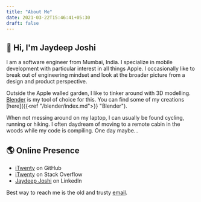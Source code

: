 ```yaml
---
title: "About Me"
date: 2021-03-22T15:46:41+05:30
draft: false
---
```

## 👋 Hi, I'm Jaydeep Joshi

I am a software engineer from Mumbai, India. I specialize in mobile development with particular interest in all things Apple. I occasionally like to break out of engineering mindset and look at the broader picture from a design and product perspective.

Outside the Apple walled garden, I like to tinker around with 3D modelling. [Blender](https://www.blender.org) is my tool of choice for this. You can find some of my creations [here]({{<ref "/blender/index.md">}} "Blender").

When not messing around on my laptop, I can usually be found cycling, running or hiking. I often daydream of moving to a remote cabin in the woods while my code is compiling. One day maybe...

## 🌎 Online Presence

- [iTwenty](https://github.com/itwenty) on GitHub
- [iTwenty](https://stackoverflow.com/users/1003417/itwenty) on Stack Overflow
- [Jaydeep Joshi](https://www.linkedin.com/in/jaydeep-joshi-5a51524b/) on LinkedIn

Best way to reach me is the old and trusty [email](mailto:jaydeepmjoshi@gmail.com).
